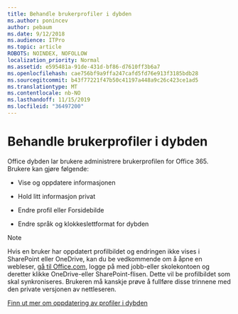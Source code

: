 ```yaml
---
title: Behandle brukerprofiler i dybden
ms.author: ponincev
author: pebaum
ms.date: 9/12/2018
ms.audience: ITPro
ms.topic: article
ROBOTS: NOINDEX, NOFOLLOW
localization_priority: Normal
ms.assetid: e595481a-91de-431d-bf86-d7610ff3b6a7
ms.openlocfilehash: cae756bf9a9ffa247cafd5fd76e913f3185bdb28
ms.sourcegitcommit: b43f77221f47b50c41197a448a9c26c423ce1ad5
ms.translationtype: MT
ms.contentlocale: nb-NO
ms.lasthandoff: 11/15/2019
ms.locfileid: "36497200"
---
```

# <a name="manage-user-profiles-in-delve"></a>Behandle brukerprofiler i dybden

Office dybden lar brukere administrere brukerprofilen for Office 365. Brukere kan gjøre følgende:
  
- Vise og oppdatere informasjonen
    
- Hold litt informasjon privat
    
- Endre profil eller Forsidebilde
    
- Endre språk og klokkeslettformat for dybden
    
> [!NOTE]
> Hvis en bruker har oppdatert profilbildet og endringen ikke vises i SharePoint eller OneDrive, kan du be vedkommende om å åpne en webleser, [gå til Office.com](https://www.office.com), logge på med jobb-eller skolekontoen og deretter klikke OneDrive-eller SharePoint-flisen. Dette vil be profilbildet som skal synkroniseres. Brukeren må kanskje prøve å fullføre disse trinnene med den private versjonen av nettleseren. 
  
[Finn ut mer om oppdatering av profiler i dybden](https://go.microsoft.com/fwlink/?linkid=735070)
  

